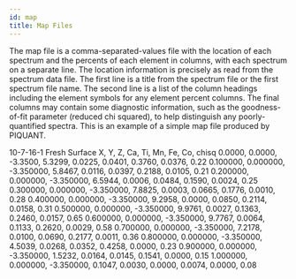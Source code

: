 ```yaml
---
id: map
title: Map Files
---
```


 The map file is a comma-separated-values file with the location of each spectrum and the percents of each element in columns, with each spectrum on a separate line. The location information is precisely as read from the spectrum data file. The first line is a title from the spectrum file or the first spectrum file name. The second line is a list of the column headings including the element symbols for any element percent columns. The final columns may contain some diagnostic information, such as the goodness-of-fit parameter (reduced chi squared), to help distinguish any poorly-quantified spectra. This is an example of a simple map file produced by PIQUANT.

10-7-16-1 Fresh Surface X, Y, Z, Ca, Ti, Mn, Fe, Co, chisq
0.0000, 0.0000, -3.3500, 5.3299, 0.0225, 0.0401, 0.3760, 0.0376, 0.22
0.100000, 0.000000, -3.350000, 5.8467, 0.0116, 0.0397, 0.2188, 0.0105, 0.21
0.200000, 0.000000, -3.350000, 6.5944, 0.0006, 0.0484, 0.1590, 0.0024, 0.25
0.300000, 0.000000, -3.350000, 7.8825, 0.0003, 0.0665, 0.1776, 0.0010, 0.28
0.400000, 0.000000, -3.350000, 9.2958, 0.0000, 0.0850, 0.2114, 0.0158, 0.31
0.500000, 0.000000, -3.350000, 9.9761, 0.0027, 0.1363, 0.2460, 0.0157, 0.65
0.600000, 0.000000, -3.350000, 9.7767, 0.0064, 0.1133, 0.2620, 0.0029, 0.58
0.700000, 0.000000, -3.350000, 7.2178, 0.0100, 0.0690, 0.2177, 0.0011, 0.36
0.800000, 0.000000, -3.350000, 4.5039, 0.0268, 0.0352, 0.4258, 0.0000, 0.23
0.900000, 0.000000, -3.350000, 1.5232, 0.0164, 0.0145, 0.1541, 0.0000, 0.15
1.000000, 0.000000, -3.350000, 0.1047, 0.0030, 0.0000, 0.0074, 0.0000, 0.08 